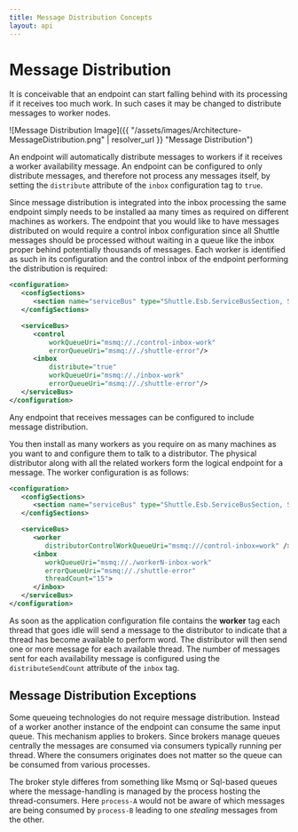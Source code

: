 ```yaml
---
title: Message Distribution Concepts
layout: api
---
```

# Message Distribution

It is conceivable that an endpoint can start falling behind with its processing if it receives too much work.  In such cases it may be changed to distribute messages to worker nodes.

![Message Distribution Image]({{ "/assets/images/Architecture-MessageDistribution.png" | resolver_url }} "Message Distribution")

An endpoint will automatically distribute messages to workers if it receives a worker availability message.  An endpoint can be configured to only distribute messages, and therefore not process any messages itself, by setting the `distribute` attribute of the `inbox` configuration tag to `true`.

Since message distribution is integrated into the inbox processing the same endpoint simply needs to be installed aa many times as required on different machines as workers.  The endpoint that you would like to have messages distributed on would require a control inbox configuration since all Shuttle messages should be processed without waiting in a queue like the inbox proper behind potentially thousands of messages.  Each worker is identified as such in its configuration and the control inbox of the endpoint performing the distribution is required:

```xml
<configuration>
   <configSections>
      <section name="serviceBus" type="Shuttle.Esb.ServiceBusSection, Shuttle.Esb"/>
   </configSections>

   <serviceBus>
      <control 
          workQueueUri="msmq://./control-inbox-work" 
          errorQueueUri="msmq://./shuttle-error"/>
      <inbox 
          distribute="true"
          workQueueUri="msmq://./inbox-work" 
          errorQueueUri="msmq://./shuttle-error"/>
   </serviceBus>
</configuration>
```

Any endpoint that receives messages can be configured to include message distribution.

You then install as many workers as you require on as many machines as you want to and configure them to talk to a distributor.  The physical distributor along with all the related workers form the logical endpoint for a message.  The worker configuration is as follows:

```xml
<configuration>
   <configSections>
      <section name="serviceBus" type="Shuttle.Esb.ServiceBusSection, Shuttle.Esb"/>
   </configSections>

   <serviceBus>
      <worker
         distributorControlWorkQueueUri="msmq:///control-inbox=work" />
      <inbox
         workQueueUri="msmq://./workerN-inbox-work"
         errorQueueUri="msmq://./shuttle-error"
         threadCount="15">
      </inbox>
   </serviceBus>
</configuration>
```

As soon as the application configuration file contains the **worker** tag each thread that goes idle will send a message to the distributor to indicate that a thread has become available to perform word.  The distributor will then send one or more message for each available thread.  The number of messages sent for each availability message is configured using the `distributeSendCount` attribute of the `inbox` tag.

## Message Distribution Exceptions

Some queueing technologies do not require message distribution.  Instead of a worker another instance of the endpoint can consume the same input queue.  This mechanism applies to brokers.  Since brokers manage queues centrally the messages are consumed via consumers typically running per thread.  Where the consumers originates does not matter so the queue can be consumed from various processes.

The broker style differes from something like Msmq or Sql-based queues where the message-handling is managed by the process hosting the thread-consumers.  Here `process-A` would not be aware of which messages are being consumed by `process-B` leading to one *stealing* messages from the other.

